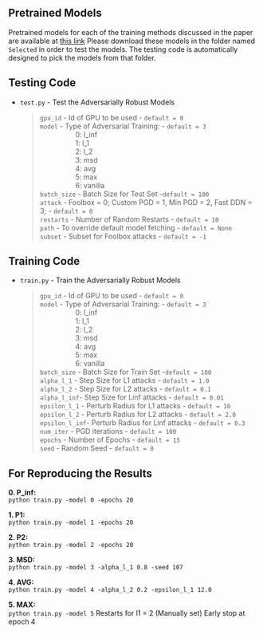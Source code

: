 ## Pretrained Models  
Pretrained models for each of the training methods discussed in the paper are available at [this link](https://drive.google.com/open?id=1aCNQdoSnUs7mpT7zIRu0n56DThLlv98V)
Please download these models in the folder named `Selected`  in order to test the models.
The testing code is automatically designed to pick the models from that folder. 


## Testing Code

+ `test.py` - Test the Adversarially Robust Models
  > `gpu_id`  - Id of GPU to be used  - `default = 0`  
  > `model`   - Type of Adversarial Training:  - `default = 3`   
&nbsp;&nbsp;&nbsp;&nbsp;&nbsp;&nbsp;&nbsp;&nbsp;&nbsp;&nbsp;&nbsp;&nbsp;&nbsp;&nbsp;&nbsp;&nbsp;&nbsp;&nbsp;0: l_inf  
&nbsp;&nbsp;&nbsp;&nbsp;&nbsp;&nbsp;&nbsp;&nbsp;&nbsp;&nbsp;&nbsp;&nbsp;&nbsp;&nbsp;&nbsp;&nbsp;&nbsp;&nbsp;1: l_1  
&nbsp;&nbsp;&nbsp;&nbsp;&nbsp;&nbsp;&nbsp;&nbsp;&nbsp;&nbsp;&nbsp;&nbsp;&nbsp;&nbsp;&nbsp;&nbsp;&nbsp;&nbsp;2: l_2   
&nbsp;&nbsp;&nbsp;&nbsp;&nbsp;&nbsp;&nbsp;&nbsp;&nbsp;&nbsp;&nbsp;&nbsp;&nbsp;&nbsp;&nbsp;&nbsp;&nbsp;&nbsp;3: msd  
&nbsp;&nbsp;&nbsp;&nbsp;&nbsp;&nbsp;&nbsp;&nbsp;&nbsp;&nbsp;&nbsp;&nbsp;&nbsp;&nbsp;&nbsp;&nbsp;&nbsp;&nbsp;4: avg  
&nbsp;&nbsp;&nbsp;&nbsp;&nbsp;&nbsp;&nbsp;&nbsp;&nbsp;&nbsp;&nbsp;&nbsp;&nbsp;&nbsp;&nbsp;&nbsp;&nbsp;&nbsp;5: max  
&nbsp;&nbsp;&nbsp;&nbsp;&nbsp;&nbsp;&nbsp;&nbsp;&nbsp;&nbsp;&nbsp;&nbsp;&nbsp;&nbsp;&nbsp;&nbsp;&nbsp;&nbsp;6: vanilla  
  > `batch_size` - Batch Size for Test Set -`default = 100`  
  > `attack` - Foolbox = 0; Custom PGD = 1, Min PGD = 2, Fast DDN = 3;  - `default = 0`  
  > `restarts`  - Number of Random Restarts - `default = 10`  
  > `path` - To override default model fetching - `default = None`   
  > `subset` - Subset for Foolbox attacks - `default = -1`   


## Training Code

+ `train.py` - Train the Adversarially Robust Models
  > `gpu_id`  - Id of GPU to be used  - `default = 0`  
  > `model`   - Type of Adversarial Training:  - `default = 3`   
&nbsp;&nbsp;&nbsp;&nbsp;&nbsp;&nbsp;&nbsp;&nbsp;&nbsp;&nbsp;&nbsp;&nbsp;&nbsp;&nbsp;&nbsp;&nbsp;&nbsp;&nbsp;0: l_inf  
&nbsp;&nbsp;&nbsp;&nbsp;&nbsp;&nbsp;&nbsp;&nbsp;&nbsp;&nbsp;&nbsp;&nbsp;&nbsp;&nbsp;&nbsp;&nbsp;&nbsp;&nbsp;1: l_1  
&nbsp;&nbsp;&nbsp;&nbsp;&nbsp;&nbsp;&nbsp;&nbsp;&nbsp;&nbsp;&nbsp;&nbsp;&nbsp;&nbsp;&nbsp;&nbsp;&nbsp;&nbsp;2: l_2  
&nbsp;&nbsp;&nbsp;&nbsp;&nbsp;&nbsp;&nbsp;&nbsp;&nbsp;&nbsp;&nbsp;&nbsp;&nbsp;&nbsp;&nbsp;&nbsp;&nbsp;&nbsp;3: msd  
&nbsp;&nbsp;&nbsp;&nbsp;&nbsp;&nbsp;&nbsp;&nbsp;&nbsp;&nbsp;&nbsp;&nbsp;&nbsp;&nbsp;&nbsp;&nbsp;&nbsp;&nbsp;4: avg   
&nbsp;&nbsp;&nbsp;&nbsp;&nbsp;&nbsp;&nbsp;&nbsp;&nbsp;&nbsp;&nbsp;&nbsp;&nbsp;&nbsp;&nbsp;&nbsp;&nbsp;&nbsp;5: max   
&nbsp;&nbsp;&nbsp;&nbsp;&nbsp;&nbsp;&nbsp;&nbsp;&nbsp;&nbsp;&nbsp;&nbsp;&nbsp;&nbsp;&nbsp;&nbsp;&nbsp;&nbsp;6: vanilla  
  > `batch_size` - Batch Size for Train Set -`default = 100`  
  > `alpha_l_1` - Step Size for L1 attacks - `default = 1.0`    
  > `alpha_l_2` - Step Size for L2 attacks - `default = 0.1`   
  > `alpha_l_inf`- Step Size for Linf attacks - `default = 0.01`   
  > `epsilon_l_1` - Perturb Radius for L1 attacks - `default = 10`    
  > `epsilon_l_2` - Perturb Radius for L2 attacks - `default = 2.0`   
  > `epsilon_l_inf`- Perturb Radius for Linf attacks - `default = 0.3`    
  > `num_iter`  - PGD iterations - `default = 100`   
  > `epochs`  - Number of Epochs - `default = 15`  
  > `seed`  - Random Seed - `default = 0`  


## For Reproducing the Results

**0. P_inf:**  
`python train.py -model 0 -epochs 20`
  
**1. P1:**  
`python train.py -model 1 -epochs 20`

**2. P2:**  
`python train.py -model 2 -epochs 20`
  
**3. MSD:**   
`python train.py -model 3 -alpha_l_1 0.8 -seed 107`

**4. AVG:**  
`python train.py -model 4 -alpha_l_2 0.2 -epsilon_l_1 12.0`

**5. MAX:**  
`python train.py -model 5`
  Restarts for l1 = 2 (Manually set)
  Early stop at epoch 4
  


